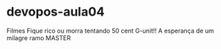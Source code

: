 # devopos-aula04
Filmes
Fique rico ou morra tentando 50 cent 
G-unit!!
A esperança de um milagre 
ramo MASTER 
